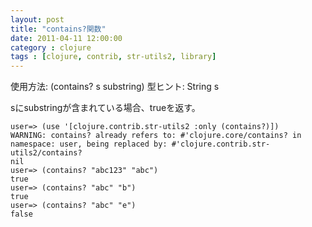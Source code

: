 ```yaml
---
layout: post
title: "contains?関数"
date: 2011-04-11 12:00:00
category : clojure
tags : [clojure, contrib, str-utils2, library]
---
```

使用方法: (contains? s substring)
型ヒント: String s

sにsubstringが含まれている場合、trueを返す。

<!--more-->

	user=> (use '[clojure.contrib.str-utils2 :only (contains?)])
	WARNING: contains? already refers to: #'clojure.core/contains? in namespace: user, being replaced by: #'clojure.contrib.str-utils2/contains?
	nil
	user=> (contains? "abc123" "abc")
	true
	user=> (contains? "abc" "b")
	true
	user=> (contains? "abc" "e")
	false

